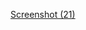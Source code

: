 [Screenshot (21)](https://user-images.githubusercontent.com/96319139/225358461-d3a83a50-9e60-4b2e-8780-c013ea9f1e5e.png)

